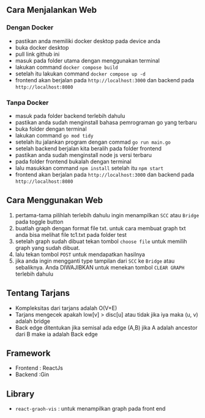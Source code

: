 ## Cara Menjalankan Web
### Dengan Docker
- pastikan anda memiliki docker desktop pada device anda
- buka docker desktop
- pull link github ini
- masuk pada folder utama dengan menggunakan terminal
- lakukan command `docker compose build`
- setelah itu lakukan command `docker compose up -d`
- frontend akan berjalan pada `http://localhost:3000` dan backend pada `http://localhost:8080`

### Tanpa Docker
- masuk pada folder backend terlebih dahulu
- pastikan anda sudah menginstall bahasa pemrograman go yang terbaru
- buka folder dengan terminal
- lakukan command `go mod tidy`
- setelah itu jalankan program dengan commad `go run main.go`
- setelah backend berjalan kita beralih pada folder frontend
- pastikan anda sudah menginstall node js versi terbaru
- pada folder frontend bukalah dengan terminal
- lalu masukkan command `npm install` setelah itu `npm start`
- frontend akan berjalan pada `http://localhost:3000` dan backend pada `http://localhost:8080`

## Cara Menggunakan Web
1. pertama-tama pilihlah terlebih dahulu ingin menampilkan `SCC` atau `Bridge` pada toggle button
2. buatlah graph dengan format file txt. untuk cara membuat graph txt anda bisa melihat file tc1.txt pada folder test
3. setelah graph sudah dibuat tekan tombol `choose file` untuk memilih graph yang sudah dibuat.
4. lalu tekan tombol `POST` untuk mendapatkan hasilnya
5. jika anda ingin mengganti type tampilan dari `SCC` ke `Bridge` atau sebaliknya. Anda DIWAJIBKAN untuk menekan tombol `CLEAR GRAPH` terlebih dahulu

## Tentang Tarjans
- Kompleksitas dari tarjans adalah O(V+E)
- Tarjans mengecek apakah low[v] > disc[u] atau tidak jika iya maka (u, v) adalah bridge
- Back edge ditentukan jika semisal ada edge (A,B) jika A adalah ancestor dari B make ia adalah Back edge

## Framework
- Frontend : ReactJs
- Backend :Gin

## Library
- `react-graoh-vis` : untuk menampilkan graph pada front end